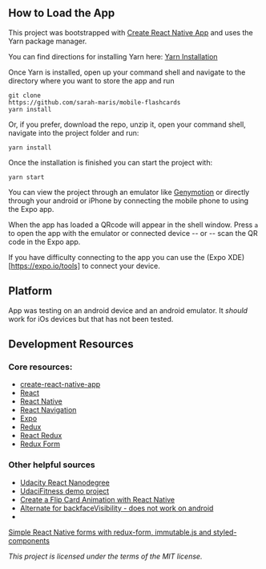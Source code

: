 

## How to Load the App
This project was bootstrapped with [Create React Native App](https://github.com/react-community/create-react-native-app) and uses the Yarn package manager.

You can find directions for installing Yarn here: [Yarn Installation](https://yarnpkg.com/en/docs/install)

Once Yarn is installed, open up your command shell and navigate to the directory where you want to store the app and run
```
git clone
https://github.com/sarah-maris/mobile-flashcards
yarn install
```
Or, if you prefer, download the repo, unzip it, open your command shell, navigate into the project folder and run:
```
yarn install
```

Once the installation is finished you can start the project with:
```
yarn start
```

You can view the project through an emulator like [Genymotion](https://www.genymotion.com/) or directly through your android or iPhone by connecting the mobile phone to using the Expo app.

When the app has loaded a QRcode will appear in the shell window.  Press `a` to open the app with the emulator or connected device -- or -- scan the QR code in the Expo app.

If you have difficulty connecting to the app you can use the (Expo XDE)[https://expo.io/tools] to connect your device.  

## Platform
App was testing on an android device and an android emulator.  It _should_ work for iOs devices but that has not been tested.

## Development Resources

### Core resources:
* [create-react-native-app](https://github.com/react-community/create-react-native-app)
* [React](https://reactjs.org/)
* [React Native](https://facebook.github.io/react-native/docs/getting-started.html)
* [React Navigation](https://reactnavigation.org/docs/intro/)
* [Expo ](https://expo.io/)
* [Redux](https://redux.js.org/)
* [React Redux](https://redux.js.org/docs/basics/UsageWithReact.html)
* [Redux Form](https://redux-form.com/7.1.2/docs/gettingstarted.md/)


### Other helpful sources
* [Udacity React Nanodegree](https://in.udacity.com/course/react-nanodegree--nd019)
* [UdaciFitness demo project](https://github.com/udacity/reactnd-UdaciFitness-complete/tree/ca00e023b9c01139efdfb54d7dfa9e18c75b4297)
* [Create a Flip Card Animation with React Native](https://codedaily.io/screencasts/12/Create-a-Flip-Card-Animation-with-React-Native)
* [Alternate for backfaceVisibility - does not work on android](https://github.com/facebook/react-native/issues/1973#issuecomment-262059217)
*
[Simple React Native forms with redux-form, immutable.js and styled-components](https://esbenp.github.io/2017/01/06/react-native-redux-form-immutable-styled-components/)



*This project is licensed under the terms of the MIT license.*
